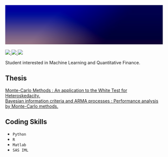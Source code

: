 <img src="https://raw.githubusercontent.com/MehdiFerhat/mehdiferhat.github.io/main/1641675416483.png" />

<p float="left">
 <a
  href="https://github.com/MehdiFerhat">
  <img src="https://img.shields.io/badge/GitHub-100000?style=for-the-badge&logo=github&logoColor=white" />
 <a
  href="https://www.linkedin.com/in/mehdi-ferhat/"> 
  <img src="https://img.shields.io/badge/LinkedIn-0077B5?style=for-the-badge&logo=linkedin&logoColor=white"/>
 <a
  href="mailto:mehdi.ferhat.pro@gmail.com"> 
  <img src="https://img.shields.io/badge/Gmail-D14836?style=for-the-badge&logo=gmail&logoColor=white"/>
 </a>
</p>


Student interested in Machine Learning and Quantitative Finance.

## Thesis
<a href="MMW.pdf" target="_blank"> Monte-Carlo Methods : An application to the White Test for Heteroskedacity.</a>
<br>
<a href="MMBA.pdf" target="_blank"> Bayesian information criteria and ARMA processes : Performance analysis by Monte-Carlo methods.</a>

## Coding Skills

- `Python` 
- `R`  
- `Matlab`  
- `SAS IML`  
